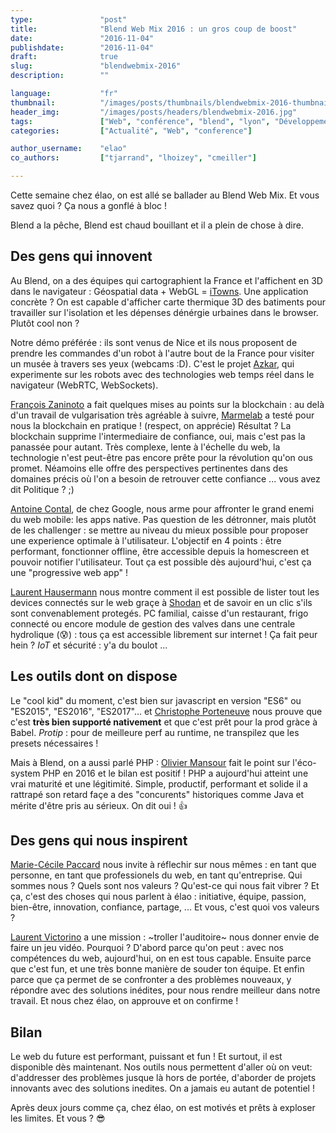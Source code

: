 ```yaml
---
type:               "post"
title:              "Blend Web Mix 2016 : un gros coup de boost"
date:               "2016-11-04"
publishdate:        "2016-11-04"
draft:              true
slug:               "blendwebmix-2016"
description:        ""

language:           "fr"
thumbnail:          "/images/posts/thumbnails/blendwebmix-2016-thumbnail.jpg"
header_img:         "/images/posts/headers/blendwebmix-2016.jpg"
tags:               ["Web", "conférence", "blend", "lyon", "Développement", "Desgin", "Business"]
categories:         ["Actualité", "Web", "conference"]

author_username:    "elao"
co_authors:         ["tjarrand", "lhoizey", "cmeiller"]

---
```


Cette semaine chez élao, on est allé se ballader au Blend Web Mix.
Et vous savez quoi ? Ça nous a gonflé à bloc !

Blend a la pêche, Blend est chaud bouillant et il a plein de chose à dire.

## Des gens qui innovent

Au Blend, on a des équipes qui cartographient la France et l'affichent en 3D dans le navigateur : Géospatial data + WebGL = [iTowns](http://www.itowns-project.org/). Une application concrète ? On est capable d'afficher carte thermique 3D des batiments pour travailler sur l'isolation et les dépenses dénérgie urbaines dans le browser. Plutôt cool non ?

Notre démo préférée : ils sont venus de Nice et ils nous proposent de prendre les commandes d'un robot à l'autre bout de la France pour visiter un musée à travers ses yeux (webcams :D). C'est le projet [Azkar](http://www.azkar.fr), qui experimente sur les robots avec des technologies web temps réel dans le navigateur (WebRTC, WebSockets).

[François Zaninoto](https://twitter.com/francoisz) a fait quelques mises au points sur la blockchain : au delà d'un travail de vulgarisation très agréable à suivre, [Marmelab](http://marmelab.com) a testé pour nous la blockchain en pratique ! (respect, on apprécie) Résultat ? La blockchain supprime l'intermediaire de confiance, oui, mais c'est pas la panassée pour autant. Très complexe, lente à l'échelle du web, la technologie n'est peut-être pas encore prête pour la révolution qu'on ous promet. Néamoins elle offre des perspectives pertinentes dans des domaines précis où l'on a besoin de retrouver cette confiance ... vous avez dit Politique ? ;)

[Antoine Contal](https://twitter.com/antoine_contal), de chez Google, nous arme pour affronter le grand enemi du web mobile: les apps native. Pas question de les détronner, mais plutôt de les challenger : se mettre au niveau du mieux possible pour proposer une experience optimale à l'utilisateur.
L'objectif en 4 points : être performant, fonctionner offline, être accessible depuis la homescreen et pouvoir notifier l'utilisateur. Tout ça est possible dès aujourd'hui, c'est ça une "progressive web app" !

[Laurent Hausermann](https://twitter.com/lhausermann) nous montre comment il est possible de lister tout les devices connectés sur le web graçe à [Shodan](https://www.shodan.io) et de savoir en un clic s'ils sont convenablement protegés. PC familial, caisse d'un restaurant, frigo connecté ou encore module de gestion des valves dans une centrale hydrolique (😰) : tous ça est accessible librement sur internet ! Ça fait peur hein ? _IoT_ et sécurité : y'a du boulot ...

## Les outils dont on dispose

Le "cool kid" du moment, c'est bien sur javascript en version "ES6" ou "ES2015", "ES2016", "ES2017"... et [Christophe Porteneuve](https://twitter.com/porteneuve) nous prouve que c'est **très bien supporté nativement** et que c'est prêt pour la prod gràce à Babel. _Protip_ : pour de meilleure perf au runtime, ne transpilez que les presets nécessaires !

Mais à Blend, on a aussi parlé PHP : [Olivier Mansour](https://twitter.com/omansour) fait le point sur l'éco-system PHP en 2016 et le bilan est positif ! PHP a aujourd'hui atteint une vrai maturité et une légitimité. Simple, productif, performant et solide il a rattrapé son retard façe a des "concurents" historiques comme Java et mérite d'être pris au sérieux. On dit oui ! 👍

## Des gens qui nous inspirent

[Marie-Cécile Paccard](https://twitter.com/mcpaccard) nous invite à réflechir sur nous mêmes : en tant que personne, en tant que professionels du web, en tant qu'entreprise. Qui sommes nous ? Quels sont nos valeurs ? Qu'est-ce qui nous fait vibrer ? Et ça, c'est des choses qui nous parlent à élao : initiative, équipe, passion, bien-être, innovation, confiance, partage, ... Et vous, c'est quoi vos valeurs ?

[Laurent Victorino](https://twitter.com/on_code) a une mission : ~troller l'auditoire~ nous donner envie de faire un jeu vidéo. Pourquoi ? D'abord parce qu'on peut : avec nos compétences du web, aujourd'hui, on en est tous capable. Ensuite parce que c'est fun, et une très bonne manière de souder ton équipe. Et enfin parce que ça permet de se confronter a des problèmes nouveaux, y répondre avec des solutions inédites, pour nous rendre meilleur dans notre travail. Et nous chez élao, on approuve et on confirme !

## Bilan

Le web du future est performant, puissant et fun ! Et surtout, il est disponible dès maintenant.
Nos outils nous permettent d'aller où on veut: d'addresser des problèmes jusque là hors de portée, d'aborder de projets innovants avec des solutions inedites. On a jamais eu autant de potentiel !

Après deux jours comme ça, chez élao, on est motivés et prêts à exploser les limites. Et vous ? 😎
